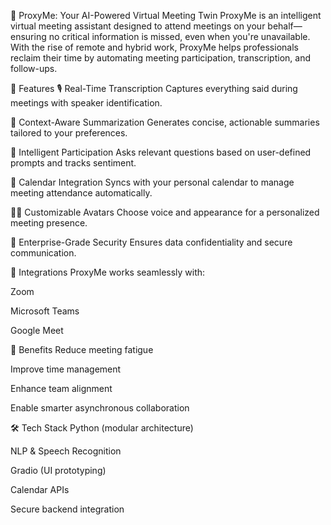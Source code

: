 🤖 ProxyMe: Your AI-Powered Virtual Meeting Twin
ProxyMe is an intelligent virtual meeting assistant designed to attend meetings on your behalf—ensuring no critical information is missed, even when you're unavailable. With the rise of remote and hybrid work, ProxyMe helps professionals reclaim their time by automating meeting participation, transcription, and follow-ups.

🚀 Features
🎙️ Real-Time Transcription Captures everything said during meetings with speaker identification.

📝 Context-Aware Summarization Generates concise, actionable summaries tailored to your preferences.

🧠 Intelligent Participation Asks relevant questions based on user-defined prompts and tracks sentiment.

📅 Calendar Integration Syncs with your personal calendar to manage meeting attendance automatically.

🧍‍♂️ Customizable Avatars Choose voice and appearance for a personalized meeting presence.

🔐 Enterprise-Grade Security Ensures data confidentiality and secure communication.

🧩 Integrations
ProxyMe works seamlessly with:

Zoom

Microsoft Teams

Google Meet

🎯 Benefits
Reduce meeting fatigue

Improve time management

Enhance team alignment

Enable smarter asynchronous collaboration

🛠️ Tech Stack
Python (modular architecture)

NLP & Speech Recognition

Gradio (UI prototyping)

Calendar APIs

Secure backend integration

